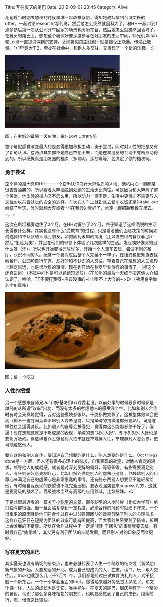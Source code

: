 Title: 写在夏天的尾巴
Date: 2012-09-02 23:45
Category: Alive

还记得当时刚去加州的时候和琳一起改推荐信，得知她成功拿到台湾交换的offer，一起讨论research/写代码，然后她怎么突然就回科大了。和HH一起git到1点多然后第一次从公司开车回家的场景也历历在目，然后她怎么就突然回香港了。在夏天的尾巴上，想想这个暑假好像深度参与在好朋友的生活中间，师兄们如Jun和Lei也一直提供深刻的支持。发现暑假的主线似乎就是接受正能量，传递正能量。1+1毕竟大于2，牵扯在社会中，和别人多交往，又发现了一个新的乐趣。 :)

<img src="static/images/low-steps-2012-summer.jpg" style="max-width: 75%" />

图：在暑假的最后一天傍晚，坐在Low Library前

整个暑假感觉改变最大的是变得更加积极主动，勇于尝试，同时对人性的把握又有了新的认识。这两点其实都不是自己空想出来，而是在和朋友的互动中有所触动得到的。所以感慨真是朋友圈的档次（多聪明，深刻等等）就决定了你的档次啊。

### 勇于尝试

这个靠的是大奔和HH——一个在fb认识的女大奔性质的人物。我的内心一直都是很害羞腼腆的，所以看着大奔洒脱到处跑的生活无比向往。可是因为和大奔隔了整个美洲，他出没的校内又不怎么用，所以动力一直不足，生活中更倾向不需要与人交往的以前尝试过的安全的选择。有次在火车上就到底去餐车吃饭还是叫take-out纠结了半天，当时就想大奔或者HH在我旁边就好了，肯定一脚把踹我餐车里去。 =。=

这次在斯坦福旁边住了3个月，在HH对面坐了2个月，终于知道了这样洒脱的生活长得像什么样。其实也没有什么“受教育”的过程，只是看着他们面临决策的时候如何选择和不认识的人成为朋友，如何面对未知的情境（比如没去过的餐厅@_@）然后“化险为夷”，并且在他们的带领下体验了几次这样的生活。发现咦好像真的没什么呀（汗）。所以也开始变得开放许多，开始一个人骑车去玩，尝试不同的餐厅，认识不同的人。感觉一个暑假过后整个人完全不一样了，在纽约也更知道去探索餐厅，公园和自行车道，友好的和不认识的人交往。望着自己在理想的人生境界上越走越远，也是很欣慰的事情。现在也开始在张罗毕业旅行的事情了。（擦这个还真遥远）（不过中间也是可以跑跑短途啦）（在加州的最后一天终于把这俩人介绍认识了，哈哈，TT不要打我呀~应该没事的~HH看不上大奔的~ xD）（咦用叠字做名字的真多）

<img src="static/images/ca-brunch.jpg" style="max-width: 75%" />

图：做一个吃货

### 人性的把握

另一个感想来自师兄Jun和好基友们fx/评委老湿。以前处事的时候很多时候都是单纯的从所谓“效率”出发，而没有太多的考虑他人的感受和个性。比如和别人合作时有时会天真地觉得，我对这些模块都很熟，干脆都做完算了，这样整体效率会更高（倒不一定是因为看不起别人或者逞能，只是单纯的觉得这部分更熟）。可是这样往往会适得其反。比如别人的自尊会被侵犯，觉得你这么能那都你干好了，傻逼！现在想想这就是不够成熟的表现，单纯的想“对别人好”，却不知对别人好也是要讲方法的。像这样自作主张抢别人活干就是不理解人性，不理解别人怎么想，更可能触怒他人。

要有效的和别人合作，要知道自己想要的是什么，别人想要的是什么。Get things done是一方面，但人还有很多心理上的需求，自我表现的欲望，对他人肯定的渴求，领导他人的成就感，或者是对深刻见解的偏好，等等等等。有些需要满足别人，有些则要注意克制自己，比如自然的满足别人的虚荣心挺好，但践踏别人的自尊心来满足自己的虚荣心是非常愚蠢的事情。还有些东西别人想要但不能轻易给他，有时候自我表现的欲望也不能完全压制，要表现强势些来impress对方，这就是更高级的战术了。高级战术当然有高级的应用领域，比如把妹。xD

于是想起最近看的一篇[关于小聪明的文章](http://blog.renren.com/blog/237581586/868991994)，很多聪明的人小时候（比如大学前）单打独斗都很强，但一旦面临复杂到一定程度，必须合作的问题时就败下阵来。一个很重要的原因就是他们在合作过程中过分强调团队的效率忽略了别人的心理需求。这样自己狂日在短期内团队的效率可能有所提高，但大家的关系受到了损害，长期上会发展的不健康。所以在合作过程中不一定是“有利于团队”的事情就要去做，有时候自己“偷偷懒”，其实更有利于团队的长期发展，而且别人对的印象反而会更好。

### 写在夏天的尾巴

其实夏天也没有确切的结束点，也未必就代表了人生一个阶段的结束或（新学期）新气象的开始。人要想活的开心，成为自己想成为的人，立志，读书，玩，与人交往。。。trick也就那么几（千?万?）个。我们都是经过应试教育洗礼的人，对于接触一个新东西，一个一个学会里面的trick，做得越来越好的感觉太熟悉了。和文化课一样，人生的成长也是无它，唯手熟尔。在夏天的尾巴，很庆幸有了一个精彩的暑假，认识了那么多臭味相投的朋友们，也明显感觉到了自己的成长。继续前行，嗯，慢慢来比较快。
